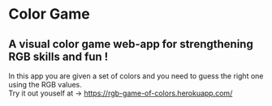 # Color Game
## A visual color game web-app for strengthening RGB skills and fun ! 
In this app you are given a set of colors and you need to guess the right one using the RGB values.<br>
Try it out youself at → https://rgb-game-of-colors.herokuapp.com/


